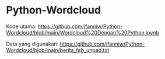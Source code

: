 # Python-Wordcloud

Kode utama: https://github.com/jfanniw/Python-Wordcloud/blob/main/Wordcloud%20Dengan%20Python.ipynb

Data yang digunakan: https://github.com/jfanniw/Python-Wordcloud/blob/main/berita_feb_unpad.txt
